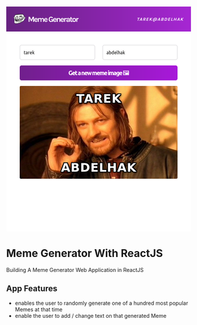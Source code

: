 !["meme generator app demo screen](public/meme%20generator%20demo.png)
# Meme Generator With ReactJS

Building A Meme Generator Web Application in ReactJS 

## App Features
- enables the user to randomly generate one of a hundred most popular Memes at that time
- enable the user to add / change text on that generated Meme